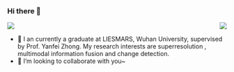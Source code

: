 ### Hi there 👋

<!--
**Submarinee/Submarinee** is a ✨ _special_ ✨ repository because its `README.md` (this file) appears on your GitHub profile.

Here are some ideas to get you started:

- 🔭 I’m currently working on ...
- 🌱 I’m currently learning ...
- 👯 I’m looking to collaborate on ...
- 🤔 I’m looking for help with ...
- 💬 Ask me about ...
- 📫 How to reach me: ...
- 😄 Pronouns: ...
- ⚡ Fun fact: ...
-->
![](https://komarev.com/ghpvc/?username=Submarinee)
<img align="right" src="https://github-readme-stats.vercel.app/api?username=Submarinee&show_icons=true&icon_color=CE1D2D&text_color=718096&bg_color=ffffff&hide_title=true" />
- 🔭 I an currently a graduate at LIESMARS, Wuhan University, supervised by Prof. Yanfei Zhong. My research interests are superresolution , multimodal information fusion and change detection.
- 👯 I’m looking to collaborate with you~


